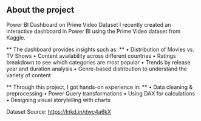 ## About the project
Power BI Dashboard on Prime Video Dataset
I recently created an interactive dashboard in Power BI using the Prime Video dataset from Kaggle.

** The dashboard provides insights such as: ** 
•	Distribution of Movies vs. TV Shows
•	 Content availability across different countries
•	 Ratings breakdown to see which categories are most popular
•	 Trends by release year and duration analysis
•	 Genre-based distribution to understand the variety of content

** Through this project, I got hands-on experience in: **
•	 Data cleaning & preprocessing
•	 Power Query transformations
•	 Using DAX for calculations
•	 Designing visual storytelling with charts

Dataset Source: https://lnkd.in/dwc4a6kX 
